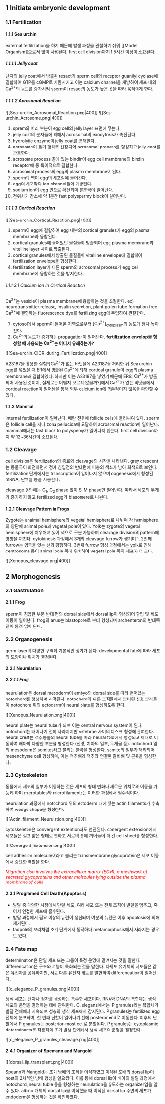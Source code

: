 ## 1 Initiate embryonic development
### 1.1 Fertilization
#### 1.1.1 Sea urchin
external fertilization을 하기 때문에 발생 과정을 관찰하기 쉬워 [[Model Organism]]으로서 많이 사용된다.
first cell division까지 1.5시간 이상이 소요된다.
##### 1.1.1.1 Jelly coat
난자의 jelly coat에서 방출된 resact가 sperm cell의 receptor guanilyl cyclase에 결합하여 GTP를 cGMP로 치환시키고 이는 calcium channel을 개방하여 세포 내의 $\mathrm{Ca^{2+}}$의 농도를 증가시켜 sperm이 resact의 농도가 높은 곳을 따라 움직이게 한다.
##### 1.1.1.2 Acrosomal Reaction
![[Sea-urchin_Acrosomal_Reaction.png|400]]
![[Sea-urchin_Acrosome.png|400]]
1. sprem의 머리 부분이 egg cell의 jelly layer 표면에 닿는다.
2. jelly coat의 분자들에 의해서 acrosomal의 exocytosis가 촉진된다.
3. hydrolytic enzyme이 jelly coat를 분해한다.
4. acrosome이 돌기 형태로 신장되어 acrosomal process를 형성하고 jelly coat를 관통한다.
5. acrosome process 끝에 있는 bindin이 egg cell membrane의 bindin receptor에 종 특이적으로 결합한다.
6. acrosomal process와 egg의 plasma membrane이 된다.
7. sperm의 핵이 egg의 세포질에 들어간다.
8. egg의 세포막의 ion channel들이 개방된다.
9. sodium ion이 egg 안으로 확산되며 탈분극이 일어난다.
10. 전위차가 감소해 약 1분간 fast polyspermy block이 일어난다.
##### 1.1.1.3 Cortical Reaction
![[Sea-urchin_Cortical_Reaction.png|400]]
1. sperm이 egg에 결합하여 egg 내부의 cortical granules가 egg의 plasma membrane과 융합된다.
2. cortical granules에 들어있던 물질들이 방출되어 egg plasma membrane과 vitelline layer 사이로 방출된다.
3. cortical granules에서 방출된 물질들이 vitelline envelope에 결합하여 fertilization envelope을 형성한다.
4. fertilization layer가 다른 sperm의 acrosomal process가 egg cell membrane에 융합하는 것을 방지한다.
###### 1.1.1.3.1 Calcium ion in Cortical Reaction
$\mathrm{Ca^{2+}}$는 vesicle이 plasma membrane에 융합하는 것을 조절한다.
	ex) neurotransmitter release, insulin secretion, plant pollen tube formation
free $\mathrm{Ca^{2+}}$에 결합하는 fluorescence dye를 fertilizing egg에 주입하여 관찰한다.
1. cytosol에서 sperm이 들어온 지역으로부터 $\mathrm{[Ca^{2+}]_{cytoplasm}}$의 농도가 점차 높아진다.
2. $\mathrm{Ca^{2+}}$의 농도가 증가하는 propagation이 일어난다.
**fertilization envelop을 형성할 때 사용되는 $\mathrm{Ca^{2+}}$는 어디서 유래하는가?**

![[Sea-urchin_CICR_during_Fertilization.png|400]]

A23187을 활용한 실험^[$\mathrm{Ca^{2+}}$가 없는 바닷물에 A23187을 처리한 뒤 Sea urchin egg를 넣었을 때 ER에서 방출된 $\mathrm{Ca^{2+}}$에 의해 cortical granule이 egg의 plasma membrane과 결합하였다. 하지만 이는 A23187을 넣었기 때문에 ER의 $\mathrm{Ca^{2+}}$가 방출되어 사용된 것이지, 실제로는 어떨지 모르지 않을까?]에서 $\mathrm{Ca^{{2+}}}$가 없는 바닷물에서 cortical reaction이 일어남을 통해 외부 calcium ion에 의존적이지 않음을 확인할 수 있다.
#### 1.1.2 Mammal
internal fertilization이 일어난다.
배란 전후에 follicle cells에 둘러싸여 있다.
sperm은 follicle cell을 지나 zona pellucida에 도달하여 acrosomal reaction이 일어난다.
mammal에서는 fast block to polyspemy가 일어나지 않는다.
first cell division까지 약 12~36시간이 소요된다.
### 1.2 Cleavage
cell division은 fertilization의 종료와 cleavage의 시작을 나타낸다.
grey crescent는 동물극이 회전하면서 정자 침입점의 반대편에 피층의 색소가 남아 회색으로 보인다.
fertilization 단계에서는  transcription이 일어나지 않으며 oogenesis에서 형성된  mRNA, 단백질 등을 사용한다.

cleavage 동안에는 $\mathrm{G_{1}}$, $\mathrm{G_{2}}$ phase 없이 S, M phase만 일어난다.
따라서 세포의 무게가 증가하지 않고 fertilized egg가 blasomere로 나뉜다.
#### 1.2.1 Cleavage Pattern in Frogs
Zygote는 anaimal hemisphere와 vegetal hemisphere로 나뉘며 각 hemisphere의 양단에 animal pole과 vegetal pole이 있다. Yolk는 zygote의 vegetal hemisphere에 치우쳐져 있어 색으로 구분 가능하며 cleavage division의 pattern에 영향을 끼친다. cytokinesis 과정에서 3개의 cleavage furrow가 생기며 1, 2번째 furrow는 양극을 잇는 선과 평행하다. 3번째 furrow 형성 과정에서는 yolk로 인해 centrosome 등이 animal pole 쪽에 위치하여 vegetal pole 쪽의 세포가 더 크다.

![[Xenopus_cleavage.png|400]]
## 2 Morphogenesis
### 2.1 Gastrulation
#### 2.1.1 Frog
sperm이 침입한 부분 반대 편의 dorsal side에서 dorsal lip이 형성되어 함입 및 세포 이동이 일어난다. frog의 anus는 blastopore로 부터 형성되며 archenteron의 반대쪽 끝이 뚫려 입이 된다.
### 2.2 Organogenesis
germ layer의 다양한 구역이 기본적인 장기가 된다.
developmental fate에 따라 세포의 모양이나 위치가 결정된다.
#### 2.2.1 Neurulation
##### 2.2.1.1 Frog
neurulation은 dorsal mesoderm이 embyo의 dorsal side를 따라 뻗어있는 notochord를 형성하며 시작된다.
notochord와 다른 조직들에서 분비된 신호 분자들이 notochore 위의 ectoderm이 neural plate를 형성하도록 한다.

![[Xenopus_Neurulation.png|400]]

neural plate는 neural tube가 되며 이는 central nervous system이 된다.
notochord는 태어나기 전에 사라지지만 vetebrae 사이의 디스크 형성에 관여한다.
neural crest는 척추동물의 neural tube를 따라 neural fold에서 형성되고 체내로 이동하여 배아의 다양한 부분을 형성한다 (신경, 치아의 일부, 두개골 등).
notochord 옆의 mesoderm은 somites라고 불리는 블록을 형성한다.
somite의 일부가 해리되어 mesenchyme cell 형성하며, 이는 척추뼈와 척추와 연결된 갈비뼈 및 근육을 형성한다.
### 2.3 Cytoskeleton
동물에서 세포의 일부가 이동하는 것은 세포의 형태 변화나 새로운 위치로의 이동을 가능케 하며 microtubles와 microfilaments는 이러한 과정에서 필수적이다.

neurulation 과정에서 notochord 위의 ectoderm 내에 있는 actin filaments가 수축하여 wedge shape을 형성한다.

![[Actin_filament_Neurulation.png|400]]

cytoskeleton은 convergent extention과도 연관된다. conergent extension에서 세포들은 길고 얇은 형태로 변하고 서로의 틈에 끼어들어 더 긴 cell sheet를 형성한다.

![[Conergent_Extension.png|400]]

cell adhesion molecule이라고 불리는 transmembrane glycoprotein은 세포 이동에서 중요한 역할을 한다.

<font color="#ff0000">*Migration also involves the extracellular matrix (ECM), a meshwork of secreted glycoproteins and other molecules lying outside the plasma membrane of cells*</font>
#### 2.3.1 Programed Cell Death(Apoptosis)
- 발달 중 다양한 시점에서 단일 세포, 여러 세포 또는 전체 조직이 발달을 멈추고, 죽어서 인접한 세포에 흡수된다.
- 발달 과정에서 필요 이상의 뉴런이 생산되며 여분의 뉴런은 이후 apoptosis에 의해 제거된다.
- tadpole의 꼬리처럼 초기 단계에서 동작하다 metamorphosis에서 사라지는 경우도 있다.
### 2.4 Fate map
determination은 단일 세포 또는 그룹이 특정 운명에 맡겨지는 것을 말한다.
differencation은  구조와 기능이 특화되는 것을 말한다.
다세포 유기체의 세포들은 같은 유전자를 공유하지만, 서로 다른 유전자 세트를 발현하여 differencation이 일어난다.

![[c_elegance_P_granules.png|400]]

생식 세포는 난자나 정자를 생성하는 특수한 세포이다.
RNA와 DNA의 복합체는 생식 세포의 운명을 결정하는 데에 관여한다.
C. elegans에서는, P granules라는 복합체가 발달 전체에서 지속되며 성충의 생식 세포에서 감지된다.
P granules는 fertilized egg 전체에 분포하며, 첫 번째 난할이 일어나기 전에 posteror end로 이동한다.
이후의 난할에서 P granules는 posterior-most cell로 분할된다.
P granules는 cytoplasmic determinants로 작용하여 초기 발생 단계에서 생식 세포의 운명을 결정한다.

![[c_elegance_P_granules_cleavage.png|400]]

#### 2.4.1 Organizer of Spemann and Mangold

![[dorsal_lip_transplant.png|400]]

Speann과 Mangold는 초기 낭배의 조직을 이식하였고 이식된 포배의 dorsal lip이 host의 2차적인 낭배 형성을 일으켰다.
이를 통해 dorsal lip이 배아의 발달 과정에서 notochord, neural tuble 등을 형성하는 neurulation을 유도하는 organizer임을 알 수 있다.
albino 개체의 dorsal lip을 이식했을 때 이식된 dorsal lip 주변의 세포가 endoderm을 형성하는 것을 확인하였다.
